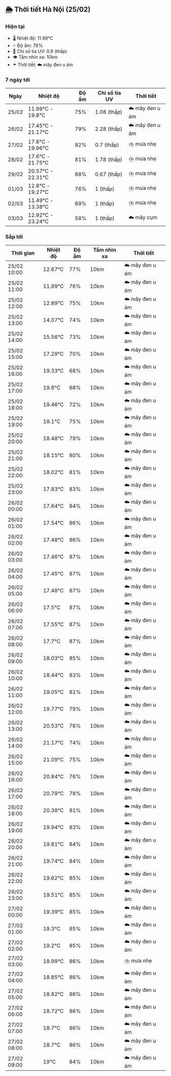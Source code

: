 ## 🌦️ Thời tiết Hà Nội (25/02)

### Hiện tại

- 🌡️ Nhiệt độ: 11.99℃
- 💦 Độ ẩm: 76%
- 🌟 Chỉ số tia UV: 0.9 (thấp)
- 👁️ Tầm nhìn xa: 10km
- ☂️ Thời tiết: ☁️ mây đen u ám

### 7 ngày tới

| Ngày | Nhiệt độ | Độ ẩm | Chỉ số tia UV | Thời tiết |
| --- | --- | --- | --- | --- |
| 25/02 | 11.99℃ - 19.8℃ | 75% | 1.08 (thấp) | ☁️ mây đen u ám |
| 26/02 | 17.45℃ - 21.17℃ | 79% | 2.28 (thấp) | ☁️ mây đen u ám |
| 27/02 | 17.8℃ - 19.96℃ | 82% | 0.7 (thấp) | ⛈️ mưa nhẹ |
| 28/02 | 17.6℃ - 21.75℃ | 81% | 1.78 (thấp) | ⛈️ mưa nhẹ |
| 29/02 | 20.57℃ - 22.31℃ | 88% | 0.67 (thấp) | ⛈️ mưa nhẹ |
| 01/03 | 12.8℃ - 19.27℃ | 76% | 1 (thấp) | ⛈️ mưa nhẹ |
| 02/03 | 11.49℃ - 13.38℃ | 69% | 1 (thấp) | ⛈️ mưa nhẹ |
| 03/03 | 12.92℃ - 23.24℃ | 58% | 1 (thấp) | ☁️ mây cụm |

### Sắp tới

| Thời gian | Nhiệt độ | Độ ẩm | Tầm nhìn xa | Thời tiết |
| --- | --- | --- | --- | --- |
| 25/02 10:00 | 12.67℃ | 77% | 10km | ☁️ mây đen u ám |
| 25/02 11:00 | 11.99℃ | 76% | 10km | ☁️ mây đen u ám |
| 25/02 12:00 | 12.89℃ | 75% | 10km | ☁️ mây đen u ám |
| 25/02 13:00 | 14.07℃ | 74% | 10km | ☁️ mây đen u ám |
| 25/02 14:00 | 15.56℃ | 73% | 10km | ☁️ mây đen u ám |
| 25/02 15:00 | 17.29℃ | 70% | 10km | ☁️ mây đen u ám |
| 25/02 16:00 | 19.33℃ | 68% | 10km | ☁️ mây đen u ám |
| 25/02 17:00 | 19.8℃ | 68% | 10km | ☁️ mây đen u ám |
| 25/02 18:00 | 19.46℃ | 72% | 10km | ☁️ mây đen u ám |
| 25/02 19:00 | 19.1℃ | 75% | 10km | ☁️ mây đen u ám |
| 25/02 20:00 | 18.48℃ | 79% | 10km | ☁️ mây đen u ám |
| 25/02 21:00 | 18.15℃ | 80% | 10km | ☁️ mây đen u ám |
| 25/02 22:00 | 18.02℃ | 81% | 10km | ☁️ mây đen u ám |
| 25/02 23:00 | 17.83℃ | 83% | 10km | ☁️ mây đen u ám |
| 26/02 00:00 | 17.64℃ | 84% | 10km | ☁️ mây đen u ám |
| 26/02 01:00 | 17.54℃ | 86% | 10km | ☁️ mây đen u ám |
| 26/02 02:00 | 17.48℃ | 86% | 10km | ☁️ mây đen u ám |
| 26/02 03:00 | 17.46℃ | 87% | 10km | ☁️ mây đen u ám |
| 26/02 04:00 | 17.45℃ | 87% | 10km | ☁️ mây đen u ám |
| 26/02 05:00 | 17.48℃ | 87% | 10km | ☁️ mây đen u ám |
| 26/02 06:00 | 17.5℃ | 87% | 10km | ☁️ mây đen u ám |
| 26/02 07:00 | 17.55℃ | 87% | 10km | ☁️ mây đen u ám |
| 26/02 08:00 | 17.7℃ | 87% | 10km | ☁️ mây đen u ám |
| 26/02 09:00 | 18.03℃ | 85% | 10km | ☁️ mây đen u ám |
| 26/02 10:00 | 18.44℃ | 83% | 10km | ☁️ mây đen u ám |
| 26/02 11:00 | 19.05℃ | 81% | 10km | ☁️ mây đen u ám |
| 26/02 12:00 | 19.77℃ | 79% | 10km | ☁️ mây đen u ám |
| 26/02 13:00 | 20.53℃ | 76% | 10km | ☁️ mây đen u ám |
| 26/02 14:00 | 21.17℃ | 74% | 10km | ☁️ mây đen u ám |
| 26/02 15:00 | 21.09℃ | 75% | 10km | ☁️ mây đen u ám |
| 26/02 16:00 | 20.84℃ | 76% | 10km | ☁️ mây đen u ám |
| 26/02 17:00 | 20.79℃ | 78% | 10km | ☁️ mây đen u ám |
| 26/02 18:00 | 20.38℃ | 81% | 10km | ☁️ mây đen u ám |
| 26/02 19:00 | 19.94℃ | 83% | 10km | ☁️ mây đen u ám |
| 26/02 20:00 | 19.81℃ | 84% | 10km | ☁️ mây đen u ám |
| 26/02 21:00 | 19.74℃ | 84% | 10km | ☁️ mây đen u ám |
| 26/02 22:00 | 19.62℃ | 85% | 10km | ☁️ mây đen u ám |
| 26/02 23:00 | 19.51℃ | 85% | 10km | ☁️ mây đen u ám |
| 27/02 00:00 | 19.39℃ | 85% | 10km | ☁️ mây đen u ám |
| 27/02 01:00 | 19.3℃ | 85% | 10km | ☁️ mây đen u ám |
| 27/02 02:00 | 19.2℃ | 85% | 10km | ☁️ mây đen u ám |
| 27/02 03:00 | 18.99℃ | 86% | 10km | ⛈️ mưa nhẹ |
| 27/02 04:00 | 18.85℃ | 86% | 10km | ☁️ mây đen u ám |
| 27/02 05:00 | 18.82℃ | 86% | 10km | ☁️ mây đen u ám |
| 27/02 06:00 | 18.72℃ | 86% | 10km | ☁️ mây đen u ám |
| 27/02 07:00 | 18.7℃ | 86% | 10km | ☁️ mây đen u ám |
| 27/02 08:00 | 18.7℃ | 86% | 10km | ☁️ mây đen u ám |
| 27/02 09:00 | 19℃ | 84% | 10km | ☁️ mây đen u ám |
